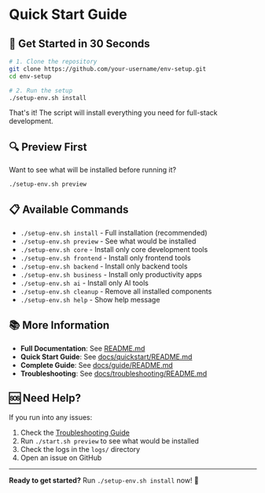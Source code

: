 # Quick Start Guide

## 🚀 Get Started in 30 Seconds

```bash
# 1. Clone the repository
git clone https://github.com/your-username/env-setup.git
cd env-setup

# 2. Run the setup
./setup-env.sh install
```

That's it! The script will install everything you need for full-stack development.

## 🔍 Preview First

Want to see what will be installed before running it?

```bash
./setup-env.sh preview
```

## 📋 Available Commands

- `./setup-env.sh install` - Full installation (recommended)
- `./setup-env.sh preview` - See what would be installed
- `./setup-env.sh core` - Install only core development tools
- `./setup-env.sh frontend` - Install only frontend tools
- `./setup-env.sh backend` - Install only backend tools
- `./setup-env.sh business` - Install only productivity apps
- `./setup-env.sh ai` - Install only AI tools
- `./setup-env.sh cleanup` - Remove all installed components
- `./setup-env.sh help` - Show help message

## 📚 More Information

- **Full Documentation**: See [README.md](README.md)
- **Quick Start Guide**: See [docs/quickstart/README.md](docs/quickstart/README.md)
- **Complete Guide**: See [docs/guide/README.md](docs/guide/README.md)
- **Troubleshooting**: See [docs/troubleshooting/README.md](docs/troubleshooting/README.md)

## 🆘 Need Help?

If you run into any issues:

1. Check the [Troubleshooting Guide](docs/troubleshooting/README.md)
2. Run `./start.sh preview` to see what would be installed
3. Check the logs in the `logs/` directory
4. Open an issue on GitHub

---

**Ready to get started?** Run `./setup-env.sh install` now! 🚀

